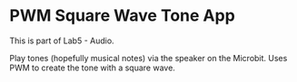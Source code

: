 PWM Square Wave Tone App
========================

This is part of Lab5 - Audio.

Play tones (hopefully musical notes) via the speaker on the Microbit. Uses PWM
to create the tone with a square wave.

